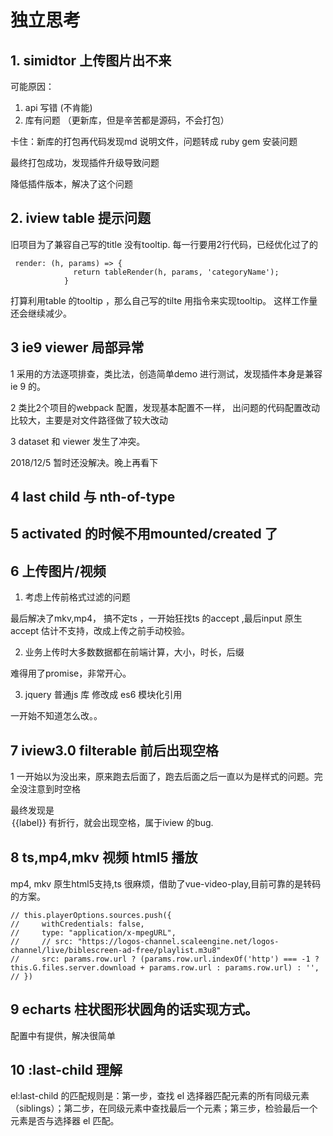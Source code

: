 # 独立思考

## 1. simidtor 上传图片出不来

可能原因：
1. api 写错 (不肯能) 
2. 库有问题 （更新库，但是辛苦都是源码，不会打包）

卡住：新库的打包再代码发现md 说明文件，问题转成 ruby gem 安装问题

最终打包成功，发现插件升级导致问题

降低插件版本，解决了这个问题

## 2. iview table 提示问题

旧项目为了兼容自己写的title 没有tooltip. 每一行要用2行代码，已经优化过了的

```
 render: (h, params) => {
              return tableRender(h, params, 'categoryName');
            }
```

打算利用table 的tooltip ，那么自己写的tilte 用指令来实现tooltip。 这样工作量还会继续减少。


## 3 ie9 viewer 局部异常

1 采用的方法逐项排查，类比法，创造简单demo 进行测试，发现插件本身是兼容ie 9 的。

2 类比2个项目的webpack 配置，发现基本配置不一样， 出问题的代码配置改动比较大，主要是对文件路径做了较大改动

3 dataset 和 viewer 发生了冲突。

2018/12/5 暂时还没解决。晚上再看下

## 4 last child 与 nth-of-type 



## 5 activated 的时候不用mounted/created 了



## 6 上传图片/视频

1. 考虑上传前格式过滤的问题

最后解决了mkv,mp4， 搞不定ts ，一开始狂找ts 的accept ,最后input 原生accept 估计不支持，改成上传之前手动校验。

2. 业务上传时大多数数据都在前端计算，大小，时长，后缀

难得用了promise，非常开心。 

3. jquery 普通js 库 修改成 es6 模块化引用

一开始不知道怎么改。。 

## 7 iview3.0  filterable 前后出现空格

1 一开始以为没出来，原来跑去后面了，跑去后面之后一直以为是样式的问题。完全没注意到时空格

最终发现是 <option>{{label}} 有折行，就会出现空格，属于iview 的bug. 

## 8 ts,mp4,mkv 视频 html5 播放

mp4, mkv 原生html5支持,ts 很麻烦，借助了vue-video-play,目前可靠的是转码的方案。

```
// this.playerOptions.sources.push({
//     withCredentials: false,
//     type: "application/x-mpegURL",
//     // src: "https://logos-channel.scaleengine.net/logos-channel/live/biblescreen-ad-free/playlist.m3u8"
//     src: params.row.url ? (params.row.url.indexOf('http') === -1 ? this.G.files.server.download + params.row.url : params.row.url) : '',
// })

```

## 9 echarts 柱状图形状圆角的话实现方式。

配置中有提供，解决很简单


## 10 :last-child 理解

el:last-child 的匹配规则是：第一步，查找 el 选择器匹配元素的所有同级元素（siblings）；第二步，在同级元素中查找最后一个元素；第三步，检验最后一个元素是否与选择器 el 匹配。



